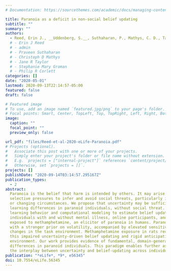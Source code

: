 ```yaml
---
# Documentation: https://sourcethemes.com/academic/docs/managing-content/

title: Paranoia as a deficit in non-social belief updating
subtitle: ""
summary: ""
authors:
  - Reed, Erin J., __Uddenberg, S.__, Suthaharan, P., Mathys, C. D., Taylor, J. R., Groman, S. M., &amp; Corlett, P. R.
  # - Erin J Reed
  # - admin
  # - Praveen Suthaharan
  # - Christoph D Mathys
  # - Jane R Taylor
  # - Stephanie Mary Groman
  # - Philip R Corlett
categories: []
date: "2020-05-01"
lastmod: 2020-09-13T22:14:57-05:00
featured: false
draft: false

# Featured image
# To use, add an image named `featured.jpg/png` to your page's folder.
# Focal points: Smart, Center, TopLeft, Top, TopRight, Left, Right, BottomLeft, Bottom, BottomRight.
image:
  caption: ""
  focal_point: ""
  preview_only: false

url_pdf: "files/Reed-et-al-2020-eLife-Paranoia.pdf"
# Projects (optional).
#   Associate this post with one or more of your projects.
#   Simply enter your project's folder or file name without extension.
#   E.g. `projects = ["internal-project"]` references `content/project/deep-learning/index.md`.
#   Otherwise, set `projects = []`.
projects: []
publishDate: "2020-09-14T03:14:57.295167Z"
publication_types:
  - 2
abstract:
  Paranoia is the belief that harm is intended by others. It may arise from
  selective pressures to infer and avoid social threats, particularly in ambiguous
  or changing circumstances. We propose that uncertainty may be sufficient to elicit
  learning differences in paranoid individuals, without social threat. We used reversal
  learning behavior and computational modeling to estimate belief updating across
  individuals with and without mental illness, online participants, and rats chronically
  exposed to methamphetamine, an elicitor of paranoia in humans. Paranoia is associated
  with a stronger prior on volatility, accompanied by elevated sensitivity to perceived
  changes in the task environment. Methamphetamine exposure in rats recapitulates
  this impaired uncertainty-driven belief updating and rigid anticipation of a volatile
  environment. Our work provides evidence of fundamental, domain-general learning
  differences in paranoid individuals. This paradigm enables further assessment of
  the interplay between uncertainty and belief-updating across individuals and species.
publication: "*eLife*, *9*, e56345"
doi: 10.7554/eLife.56345
---
```

